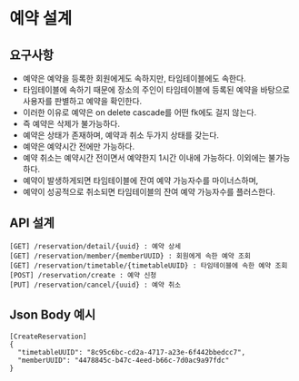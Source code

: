 # 예약 설계

## 요구사항
* 예약은 예약을 등록한 회원에게도 속하지만, 타임테이블에도 속한다.
* 타임테이블에 속하기 때문에 장소의 주인이 타임테이블에 등록된 예약을 바탕으로 사용자를 판별하고 예약을 확인한다.
* 이러한 이유로 예약은 on delete cascade를 어떤 fk에도 걸지 않는다.
* 즉 예약은 삭제가 불가능하다.
* 예약은 상태가 존재하며, 예약과 취소 두가지 상태를 갖는다.
* 예약은 예약시간 전에만 가능하다.
* 예약 취소는 예약시간 전이면서 예약한지 1시간 이내에 가능하다. 이외에는 불가능하다.
* 예약이 발생하게되면 타임테이블에 잔여 예약 가능자수를 마이너스하며,
* 예약이 성공적으로 취소되면 타임테이블의 잔여 예약 가능자수를 플러스한다.

## API 설계
```
[GET] /reservation/detail/{uuid} : 예약 상세
[GET] /reservation/member/{memberUUID} : 회원에게 속한 예약 조회
[GET] /reservation/timetable/{timetableUUID} : 타임테이블에 속한 예약 조회
[POST] /reservation/create : 예약 신청
[PUT] /reservation/cancel/{uuid} : 예약 취소
```

## Json Body 예시
```
[CreateReservation]
{
  "timetableUUID": "8c95c6bc-cd2a-4717-a23e-6f442bbedcc7",
  "memberUUID": "4478845c-b47c-4eed-b66c-7d0ac9a97fdc"
}
```